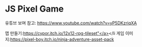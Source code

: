 # JS Pixel Game
유튜브 보며 참고: https://www.youtube.com/watch?v=yP5DKzriqXA

맵 만들기:https://cypor.itch.io/12x12-rpg-tileset"</a></li
게임 이미지:https://pixel-boy.itch.io/ninja-adventure-asset-pack
